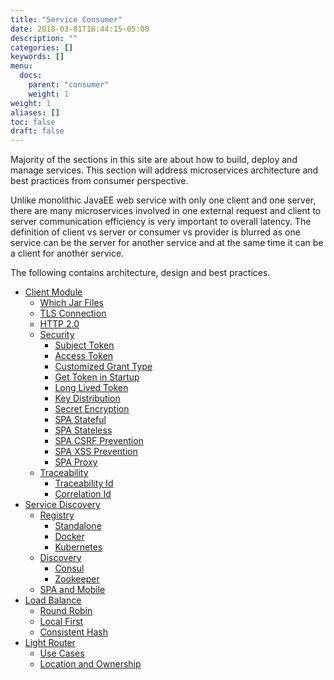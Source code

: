 ```yaml
---
title: "Service Consumer"
date: 2018-03-01T16:44:15-05:00
description: ""
categories: []
keywords: []
menu:
  docs:
    parent: "consumer"
    weight: 1
weight: 1
aliases: []
toc: false
draft: false
---
```


Majority of the sections in this site are about how to build, deploy and manage
services. This section will address microservices architecture and best practices 
from consumer perspective. 

Unlike monolithic JavaEE web service with only one client and one server, there
are many microservices involved in one external request and client to server
communication efficiency is very important to overall latency. The definition
of client vs server or consumer vs provider is blurred as one service can be 
the server for another service and at the same time it can be a client for
another service. 

The following contains architecture, design and best practices. 

- [Client Module](/consumer/client-module/)
  * [Which Jar Files](/consumer/jar-files/)
  * [TLS Connection](/consumer/tls-connection/)
  * [HTTP 2.0](/consumer/http2/)
  * [Security](/architecture/security/)
     + [Subject Token](/consumer/subject-token/)
     + [Access Token](/consumer/access-token/)
     + [Customized Grant Type](/consumer/customized-grant/)
     + [Get Token in Startup](/consumer/token-startup/)
     + [Long Lived Token](/consumer/long-lived-token/)
     + [Key Distribution](/architecture/key-distribution/)
     + [Secret Encryption](/consumer/secret-encryption/)
     + [SPA Stateful](/consumer/spa-session-jwt/)
     + [SPA Stateless](/consumer/spa-cookie-jwt/)
     + [SPA CSRF Prevention](/consumer/spa-csrf/)
     + [SPA XSS Prevention](/consumer/spa-xss/)
     + [SPA Proxy](/consumer/spa-proxy/)
  * [Traceability](/consumer/traceability/)
     + [Traceability Id](/consumer/traceability-id/)
     + [Correlation Id](/consumer/correlation-id/)
- [Service Discovery](/consumer/service-discovery/)
  * [Registry](/consumer/registry/)
     + [Standalone](/consumer/standalone-registry/)
     + [Docker](/consumer/docker-registry/)
     + [Kubernetes](/consumer/kubernetes-registry/)
  * [Discovery](/consumer/discovery/)
     + [Consul](/consumer/consul-discovery/)
     + [Zookeeper](/consumer/zookeeper-discovery/)
  * [SPA and Mobile](/consumer/spa-mobile/)   
- [Load Balance](/consumer/load-balance/)
  * [Round Robin](/consumer/round-robin/)
  * [Local First](/consumer/local-first/)
  * [Consistent Hash](/consumer/consistent-hash/)
- [Light Router](/consumer/light-router/)
  * [Use Cases](/consumer/router-use-case/)
  * [Location and Ownership](/service/router/location-ownership/)

